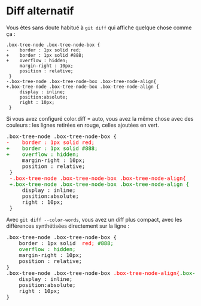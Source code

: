 Diff alternatif
===============

Vous êtes sans doute habitué à `git diff` qui affiche quelque chose comme ça : 

    .box-tree-node .box-tree-node-box {
    -    border : 1px solid red;
    +    border : 1px solid #888;
    +    overflow : hidden;
         margin-right : 10px;
         position : relative;
     }
    -.box-tree-node .box-tree-node-box .box-tree-node-align{
    +.box-tree-node .box-tree-node-box .box-tree-node-align {
         display : inline;
         position:absolute;
         right : 10px;
     }

Si vous avez configuré color.diff = auto, vous avez la même chose avec des couleurs : les lignes retirées en rouge, celles ajoutées en vert.

<pre>
.box-tree-node .box-tree-node-box {
<span style="color:red;">-    border : 1px solid red;</span>
<span style="color:green;">+    border : 1px solid #888;</span>
<span style="color:green;">+    overflow : hidden;</span>
     margin-right : 10px;
     position : relative;
 }
 <span style="color:red;">-.box-tree-node .box-tree-node-box .box-tree-node-align{</span>
<span style="color:green;"> +.box-tree-node .box-tree-node-box .box-tree-node-align {</span>
     display : inline;
     position:absolute;
     right : 10px;
 }
</pre>

Avec `git diff --color-words`, vous avez un diff plus compact, avec les différences synthétisées directement sur la ligne :

<pre>
.box-tree-node .box-tree-node-box {
    border : 1px solid  <span style="color:red;">red;</span> <span style="color:green;">#888;</span>
<span style="color:green;">    overflow : hidden;</span>
    margin-right : 10px;
    position : relative;
}
.box-tree-node .box-tree-node-box <span style="color:red;">.box-tree-node-align{</span><span style="color:green;">.box-tree-node-align {</span>
    display : inline;
    position:absolute;
    right : 10px;
}
</pre>


